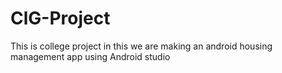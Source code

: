 # ClG-Project
This is college project in this we are making an android housing management app using Android studio
